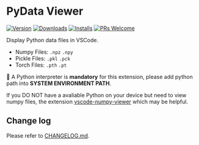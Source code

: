 # PyData Viewer

[![Version](https://img.shields.io/visual-studio-marketplace/v/Percy.vscode-pydata-viewer?style=flat-square)](https://marketplace.visualstudio.com/items?itemName=Percy.vscode-pydata-viewer)
[![Downloads](https://img.shields.io/visual-studio-marketplace/d/Percy.vscode-pydata-viewer.svg?style=flat-square)](https://marketplace.visualstudio.com/items?itemName=Percy.vscode-pydata-viewer)
[![Installs](https://img.shields.io/visual-studio-marketplace/i/Percy.vscode-pydata-viewer.svg?style=flat-square)](https://marketplace.visualstudio.com/items?itemName=Percy.vscode-pydata-viewer)
[![PRs Welcome](https://img.shields.io/badge/PRs-welcome-brightgreen.svg?style=flat-square)](http://makeapullrequest.com)

Display Python data files in VSCode.

- Numpy Files: `.npz` `.npy`
- Pickle Files: `.pkl` `.pck`
- Torch Files: `.pth` `.pt`

:pushpin: A Python interpreter is **mandatory** for this extension, please add python path into **SYSTEM ENVIRONMENT PATH**.

If you DO NOT have a avaliable Python on your device but need to view numpy files, the extension [vscode-numpy-viewer](https://github.com/haochengxia/vscode-numpy-viewer) which may be helpful.

## Change log

Please refer to [CHANGELOG.md](./CHANGELOG.md).

<!-- ## Contributors

<a href="https://github.com/haochengxia/vscode-pydata-viewer/graphs/contributors">
  <img src="https://contrib.rocks/image?repo=haochengxia/vscode-pydata-viewer" />
</a> -->
